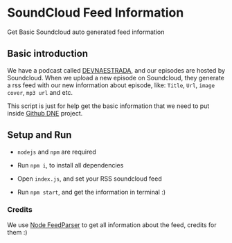 # SoundCloud Feed Information
Get Basic Soundcloud auto generated feed information

## Basic introduction
We have a podcast called [DEVNAESTRADA](http://devnaestrada.com.br), and our episodes are hosted by Soundcloud.
When we upload a new episode on Soundcloud, they generate a rss feed with our new information about episode, like: `Title`, `Url`, `image cover`, `mp3 url` and etc.

This script is just for help get the basic information that we need to put inside [Github DNE](https://github.com/devnaestrada/devnaestrada.com.br) project.

## Setup and Run
- `nodejs` and `npm` are required

- Run `npm i`, to install all dependencies

- Open `index.js`, and set your RSS soundcloud feed

- Run `npm start`, and get the information in terminal :)

### Credits

We use [Node FeedParser](https://github.com/danmactough/node-feedparser) to get all information about the feed, credits for them :)
